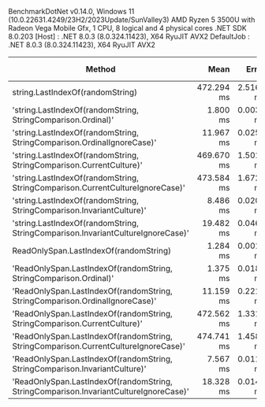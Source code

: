 
BenchmarkDotNet v0.14.0, Windows 11 (10.0.22631.4249/23H2/2023Update/SunValley3)
AMD Ryzen 5 3500U with Radeon Vega Mobile Gfx, 1 CPU, 8 logical and 4 physical cores
.NET SDK 8.0.203
  [Host]     : .NET 8.0.3 (8.0.324.11423), X64 RyuJIT AVX2
  DefaultJob : .NET 8.0.3 (8.0.324.11423), X64 RyuJIT AVX2


 Method                                                                                      | Mean       | Error     | StdDev    | Ratio    | RatioSD | Allocated | Alloc Ratio |
-------------------------------------------------------------------------------------------- |-----------:|----------:|----------:|---------:|--------:|----------:|------------:|
 string.LastIndexOf(randomString)                                                            | 472.294 ms | 2.5169 ms | 2.3543 ms | baseline |         |     400 B |             |
 'string.LastIndexOf(randomString, StringComparison.Ordinal)'                                |   1.800 ms | 0.0030 ms | 0.0027 ms |   -99.6% |    0.5% |       2 B |      -99.5% |
 'string.LastIndexOf(randomString, StringComparison.OrdinalIgnoreCase)'                      |  11.967 ms | 0.0250 ms | 0.0221 ms |   -97.5% |    0.5% |       6 B |      -98.5% |
 'string.LastIndexOf(randomString, StringComparison.CurrentCulture)'                         | 469.670 ms | 1.5018 ms | 1.4048 ms |    -0.6% |    0.6% |     400 B |       +0.0% |
 'string.LastIndexOf(randomString, StringComparison.CurrentCultureIgnoreCase)'               | 473.584 ms | 1.6721 ms | 1.5641 ms |    +0.3% |    0.6% |     400 B |       +0.0% |
 'string.LastIndexOf(randomString, StringComparison.InvariantCulture)'                       |   8.486 ms | 0.0200 ms | 0.0156 ms |   -98.2% |    0.5% |       6 B |      -98.5% |
 'string.LastIndexOf(randomString, StringComparison.InvariantCultureIgnoreCase)'             |  19.482 ms | 0.0460 ms | 0.0431 ms |   -95.9% |    0.5% |      12 B |      -97.0% |
 ReadOnlySpan<char>.LastIndexOf(randomString)                                                |   1.284 ms | 0.0011 ms | 0.0010 ms |   -99.7% |    0.5% |       1 B |      -99.8% |
 'ReadOnlySpan<char>.LastIndexOf(randomString, StringComparison.Ordinal)'                    |   1.375 ms | 0.0188 ms | 0.0166 ms |   -99.7% |    1.3% |       1 B |      -99.8% |
 'ReadOnlySpan<char>.LastIndexOf(randomString, StringComparison.OrdinalIgnoreCase)'          |  11.159 ms | 0.2211 ms | 0.3376 ms |   -97.6% |    3.0% |       6 B |      -98.5% |
 'ReadOnlySpan<char>.LastIndexOf(randomString, StringComparison.CurrentCulture)'             | 472.562 ms | 1.3318 ms | 1.2458 ms |    +0.1% |    0.5% |     400 B |       +0.0% |
 'ReadOnlySpan<char>.LastIndexOf(randomString, StringComparison.CurrentCultureIgnoreCase)'   | 474.741 ms | 1.4583 ms | 1.2928 ms |    +0.5% |    0.5% |     400 B |       +0.0% |
 'ReadOnlySpan<char>.LastIndexOf(randomString, StringComparison.InvariantCulture)'           |   7.567 ms | 0.0111 ms | 0.0093 ms |   -98.4% |    0.5% |       6 B |      -98.5% |
 'ReadOnlySpan<char>.LastIndexOf(randomString, StringComparison.InvariantCultureIgnoreCase)' |  18.328 ms | 0.0148 ms | 0.0124 ms |   -96.1% |    0.5% |      12 B |      -97.0% |
